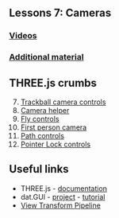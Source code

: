 ## Lessons 7: Cameras
    
### [Videos](https://www.udacity.com/course/viewer#!/c-cs291/l-158750187/m-169414759)
### [Additional material](https://www.udacity.com/wiki/cs291#lesson-7-cameras)

## THREE.js crumbs

7. [Trackball camera controls](https://github.com/cvdlab/threejs-crumbs/blob/master/examples/example07.html)
8. [Camera helper](https://github.com/cvdlab/threejs-crumbs/blob/master/examples/example08.html)
38. [Fly controls](https://github.com/cvdlab/threejs-crumbs/blob/master/examples/example38.html)
39. [First person camera](https://github.com/cvdlab/threejs-crumbs/blob/master/examples/example39.html)
40. [Path controls](https://github.com/cvdlab/threejs-crumbs/blob/master/examples/example40.html)
41. [Pointer Lock controls](https://github.com/cvdlab/threejs-crumbs/blob/master/examples/example41.html)

## Useful links

* THREE.js - [documentation](http://threejs.org/docs/)
* dat.GUI - [project](https://code.google.com/p/dat-gui/) -  [tutorial](http://workshop.chromeexperiments.com/examples/gui/#1--Basic-Usage)
* [View Transform Pipeline](http://www.realtimerendering.com/udacity/transforms.html)
